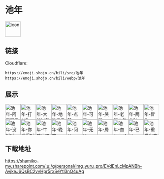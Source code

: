# 池年
<img src="https://emoji.shojo.cn/bili/src/池年/icon.png" width="50" height="50" alt="icon">

## 链接
Cloudflare:
```
https://emoji.shojo.cn/bili/src/池年
https://emoji.shojo.cn/bili/webp/池年
```
## 展示
<img src="https://emoji.shojo.cn/bili/src/池年/池年-阿巴阿巴.png" width="50" height="50" alt="池年-阿巴阿巴"><img src="https://emoji.shojo.cn/bili/src/池年/池年-打call.png" width="50" height="50" alt="池年-打call"><img src="https://emoji.shojo.cn/bili/src/池年/池年-大脑过载.png" width="50" height="50" alt="池年-大脑过载"><img src="https://emoji.shojo.cn/bili/src/池年/池年-地铁看手机.png" width="50" height="50" alt="池年-地铁看手机"><img src="https://emoji.shojo.cn/bili/src/池年/池年-点赞.png" width="50" height="50" alt="池年-点赞"><img src="https://emoji.shojo.cn/bili/src/池年/池年-可爱.png" width="50" height="50" alt="池年-可爱"><img src="https://emoji.shojo.cn/bili/src/池年/池年-哭哭.png" width="50" height="50" alt="池年-哭哭"><img src="https://emoji.shojo.cn/bili/src/池年/池年-老板大气.png" width="50" height="50" alt="池年-老板大气"><img src="https://emoji.shojo.cn/bili/src/池年/池年-两分钟.png" width="50" height="50" alt="池年-两分钟"><img src="https://emoji.shojo.cn/bili/src/池年/池年-冒头.png" width="50" height="50" alt="池年-冒头"><img src="https://emoji.shojo.cn/bili/src/池年/池年-没钳啦.png" width="50" height="50" alt="池年-没钳啦"><img src="https://emoji.shojo.cn/bili/src/池年/池年-你说得对.png" width="50" height="50" alt="池年-你说得对"><img src="https://emoji.shojo.cn/bili/src/池年/池年-牛哇牛哇.png" width="50" height="50" alt="池年-牛哇牛哇"><img src="https://emoji.shojo.cn/bili/src/池年/池年-晚安.png" width="50" height="50" alt="池年-晚安"><img src="https://emoji.shojo.cn/bili/src/池年/池年-问号.png" width="50" height="50" alt="池年-问号"><img src="https://emoji.shojo.cn/bili/src/池年/池年-无语.png" width="50" height="50" alt="池年-无语"><img src="https://emoji.shojo.cn/bili/src/池年/池年-屑.png" width="50" height="50" alt="池年-屑"><img src="https://emoji.shojo.cn/bili/src/池年/池年-血压高了.png" width="50" height="50" alt="池年-血压高了"><img src="https://emoji.shojo.cn/bili/src/池年/池年-已阅.png" width="50" height="50" alt="池年-已阅"><img src="https://emoji.shojo.cn/bili/src/池年/池年-重拳出击.png" width="50" height="50" alt="池年-重拳出击">

## 下载地址

https://shamiko-my.sharepoint.com/:u:/g/personal/img_yuru_pro/EVdEnLcMpANBh-AvjkeJ6QsBC2vyHpr5rxSeYtl3nQ4uAg